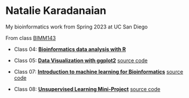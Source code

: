 # Natalie Karadanaian
My bioinformatics work from Spring 2023 at UC San Diego

From class [BIMM143](https://bioboot.github.io/bimm143_S23/schedule/#11)

- Class 04: [**Bioinformatics data analysis with R**](https://github.com/nataliek13/bimm143/blob/main/class04/class04.pdf)

- Class 05: [**Data Visualization with ggplot2**](https://github.com/nataliek13/bimm143/blob/main/class05/class05.pdf) [source code](https://github.com/nataliek13/bimm143/blob/main/class05/class05.qmd)

- Class 07: [**Introduction to machine learning for Bioinformatics**](https://github.com/nataliek13/bimm143/blob/main/class07/class07.pdf) [source code](https://github.com/nataliek13/bimm143/blob/main/class07/class07.qmd)

- Class 08: [**Unsupervised Learning Mini-Project**](https://github.com/nataliek13/bimm143/blob/main/class%2008%3A%20marchine%20learning/class08.pdf) [source code](https://github.com/nataliek13/bimm143/blob/main/class%2008%3A%20marchine%20learning/class08.qmd)

